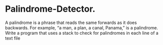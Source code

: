 # Palindrome-Detector.
A palindrome is a phrase that reads the same forwards as it does
backwards. For example, “a man, a plan, a canal, Panama,” is a palindrome. Write a program
that uses a stack to check for palindromes in each line of a text file
